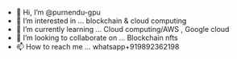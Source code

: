 - 👋 Hi, I’m @purnendu-gpu
- 👀 I’m interested in ... blockchain & cloud computing
- 🌱 I’m currently learning ... Cloud computing/AWS , Google cloud
- 💞️ I’m looking to collaborate on ... Blockchain nfts
- 📫 How to reach me ... whatsapp+919892362198

<!---
purnendu-gpu/purnendu-gpu is a ✨ special ✨ repository because its `README.md` (this file) appears on your GitHub profile.
You can click the Preview link to take a look at your changes.
--->

